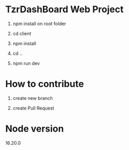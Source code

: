 # TzrDashBoard Web Project

1. npm install on root folder

2. cd client

3. npm install

4. cd ..

5. npm run dev

# How to contribute

1. create new branch

2. create Pull Request

# Node version

16.20.0
